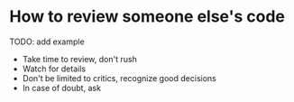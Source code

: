 # How to review someone else's code

TODO: add example
- Take time to review, don't rush
- Watch for details
- Don't be limited to critics, recognize good decisions
- In case of doubt, ask
